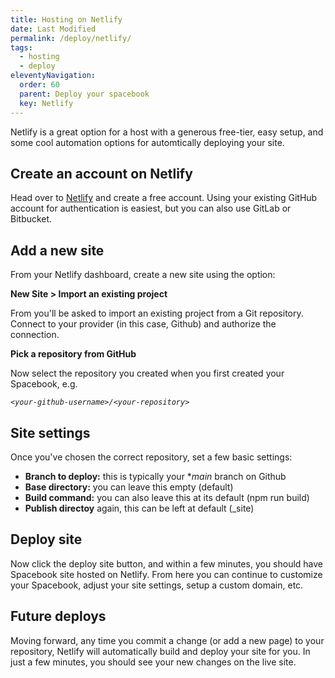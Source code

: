 ```yaml
---
title: Hosting on Netlify 
date: Last Modified
permalink: /deploy/netlify/
tags: 
  - hosting
  - deploy
eleventyNavigation:
  order: 60
  parent: Deploy your spacebook
  key: Netlify 
---
```


Netlify is a great option for a host with a generous free-tier, easy setup, and some cool automation options for automtically deploying your site.

## Create an account on Netlify

Head over to [Netlify](https://app.netlify.com/signup) and create a free account. Using your existing GitHub account for authentication is easiest, but you can also use GitLab or Bitbucket.  

## Add a new site ##

From your Netlify dashboard, create a new site using the option:

**New Site > Import an existing project**

From you'll be asked to import an existing project from a Git repository. Connect to your provider (in this case, Github) and authorize the connection.

**Pick a repository from GitHub**

Now select the repository you created when you first created your Spacebook, e.g.

*`<your-github-username>/<your-repository>`*

## Site settings 

Once you've chosen the correct repository, set a few basic settings:

* **Branch to deploy:** this is typically your **main* branch on Github
* **Base directory:** you can leave this empty (default)
* **Build command:** you can also leave this at its default (npm run build)
* **Publish directoy** again, this can be left at default (_site)

## Deploy site

Now click the deploy site button, and within a few minutes, you should have Spacebook site hosted on Netlify. From here you can continue to customize your Spacebook, adjust your site settings, setup a custom domain, etc. 

## Future deploys

Moving forward, any time you commit a change (or add a new page) to your repository, Netlify will automatically build and deploy your site for you. In just a few minutes, you should see your new changes on the live site.